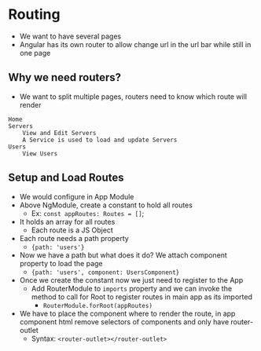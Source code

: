 # Routing
* We want to have several pages
* Angular has its own router to allow change url in the url bar while still in one page

## Why we need routers?
* We want to split multiple pages, routers need to know which route will render
```
Home
Servers
    View and Edit Servers
    A Service is used to load and update Servers
Users
    View Users
```

## Setup and Load Routes
* We would configure in App Module
* Above NgModule, create a constant to hold all routes
  * Ex: `const appRoutes: Routes = []`;
* It holds an array for all routes
  * Each route is a JS Object
* Each route needs a path property
  * `{path: 'users'}`
* Now we have a path but what does it do? We attach component property to load the page
  * `{path: 'users', component: UsersComponent}`
* Once we create the constant now we just need to register to the App
  * Add RouterModule to `imports` property and we can invoke the method to call for Root to register routes in main app as its imported
    * `RouterModule.forRoot(appRoutes)`
* We have to place the component where to render the route, in app component html remove selectors of components and only have router-outlet
  * Syntax: `<router-outlet></router-outlet>`
